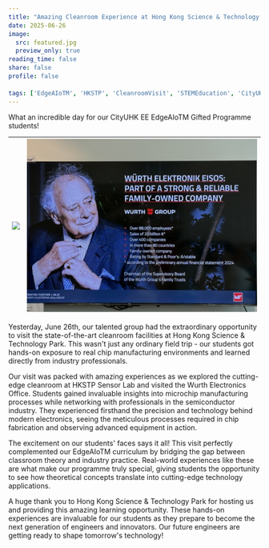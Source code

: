 ```yaml
---
title: "Amazing Cleanroom Experience at Hong Kong Science & Technology Park!"
date: 2025-06-26
image:
  src: featured.jpg
  preview_only: true
reading_time: false
share: false
profile: false

tags: ['EdgeAIoTM', 'HKSTP', 'CleanroomVisit', 'STEMEducation', 'CityUHK']
---
```

What an incredible day for our CityUHK EE EdgeAIoTM Gifted Programme students!
<!--more-->

| ![](image1.jpg) | ![](image2.jpg) |
|-----------------|-----------------|

Yesterday, June 26th, our talented group had the extraordinary opportunity to visit the state-of-the-art cleanroom facilities at Hong Kong Science & Technology Park. This wasn't just any ordinary field trip - our students got hands-on exposure to real chip manufacturing environments and learned directly from industry professionals.

Our visit was packed with amazing experiences as we explored the cutting-edge cleanroom at HKSTP Sensor Lab and visited the Wurth Electronics Office. Students gained invaluable insights into microchip manufacturing processes while networking with professionals in the semiconductor industry. They experienced firsthand the precision and technology behind modern electronics, seeing the meticulous processes required in chip fabrication and observing advanced equipment in action.

The excitement on our students' faces says it all! This visit perfectly complemented our EdgeAIoTM curriculum by bridging the gap between classroom theory and industry practice. Real-world experiences like these are what make our programme truly special, giving students the opportunity to see how theoretical concepts translate into cutting-edge technology applications.

A huge thank you to Hong Kong Science & Technology Park for hosting us and providing this amazing learning opportunity. These hands-on experiences are invaluable for our students as they prepare to become the next generation of engineers and innovators. Our future engineers are getting ready to shape tomorrow's technology!